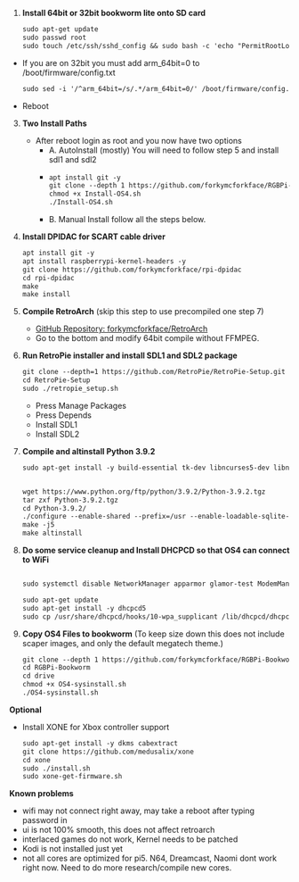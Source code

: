 1. **Install 64bit or 32bit bookworm lite onto SD card**
   ```markdown
   sudo apt-get update
   sudo passwd root
   sudo touch /etc/ssh/sshd_config && sudo bash -c 'echo "PermitRootLogin yes" >> /etc/ssh/sshd_config'
   ```
  - If you are on 32bit you must add  arm_64bit=0 to /boot/firmware/config.txt
      ```markdown
      sudo sed -i '/^arm_64bit=/s/.*/arm_64bit=0/' /boot/firmware/config.txt || echo 'arm_64bit=0' >> /boot/firmware/config.txt
      ```
  - Reboot
   
3. **Two Install Paths**
   - After reboot login as root and you now have two options
      - A. AutoInstall (mostly) You will need to follow step 5 and install sdl1 and sdl2
      -    ```markdown
           apt install git -y
           git clone --depth 1 https://github.com/forkymcforkface/RGBPi-Bookworm
           chmod +x Install-OS4.sh
           ./Install-OS4.sh
           ```
      - B. Manual Install follow all the steps below.

4. **Install DPIDAC for SCART cable driver**
   ```markdown
   apt install git -y
   apt install raspberrypi-kernel-headers -y
   git clone https://github.com/forkymcforkface/rpi-dpidac
   cd rpi-dpidac
   make
   make install

5. **Compile RetroArch** (skip this step to use precompiled one step 7)
   - [GitHub Repository: forkymcforkface/RetroArch](https://github.com/forkymcforkface/RetroArch)
   - Go to the bottom and modify 64bit compile without FFMPEG.

6. **Run RetroPie installer and install SDL1 and SDL2 package**
    ```markdown 
    git clone --depth=1 https://github.com/RetroPie/RetroPie-Setup.git
    cd RetroPie-Setup
    sudo ./retropie_setup.sh
   ```
    - Press Manage Packages
    - Press Depends
    - Install SDL1
    - Install SDL2

7. **Compile and altinstall Python 3.9.2**
   ```markdown
   sudo apt-get install -y build-essential tk-dev libncurses5-dev libncursesw5-dev libreadline6-dev libdb5.3-dev libgdbm-dev libsqlite3-dev libssl-dev libbz2-dev libexpat1-  dev liblzma-dev zlib1g-dev libffi-dev tar wget   vim systemtap-sdt-dev libsdl1.2-dev libimagequant0 libtiff5-dev libreadline8 librhash0 librole-tiny-perl librsvg2-2 librsvg2-common librtmp-dev librtmp1 librubberband2 libsamplerate0 libsasl2-2 libsasl2-modules-db libsasl2-modules libsdl-image1.2-dev libsdl-image1.2 libsdl-mixer1.2 libsdl-ttf2.0-0 libsdl1.2-dev libsdl1.2debian libsdl2-2.0-0 libsdl2-dev libsdl2-image-2.0-0 libsdl2-image-dev libsdl2-mixer-2.0-0 libsdl2-mixer-dev libsdl2-net-2.0-0 libsdl2-net-dev libsdl2-ttf-2.0-0 libsdl2-ttf-dev --allow-change-held-packages

   
   wget https://www.python.org/ftp/python/3.9.2/Python-3.9.2.tgz
   tar zxf Python-3.9.2.tgz
   cd Python-3.9.2/
   ./configure --enable-shared --prefix=/usr --enable-loadable-sqlite-extensions --with-dbmliborder=bdb:gdbm --with-computed-gotos --with-ensurepip --with-system-expat --with-dtrace --with-system-libmpdec --with-system-ffi
   make -j5
   make altinstall
8. **Do some service cleanup and Install DHCPCD so that OS4 can connect to WiFi**
    ```markdown
    
   sudo systemctl disable NetworkManager apparmor glamor-test ModemManager rpi-eeprom-update rp1-test triggerhappy NetworkManager-wait-online
   
   sudo apt-get update
   sudo apt-get install -y dhcpcd5
   sudo cp /usr/share/dhcpcd/hooks/10-wpa_supplicant /lib/dhcpcd/dhcpcd-hooks/10-wpa_supplicant

9. **Copy OS4 Files to bookworm** (To keep size down this does not include scaper images, and only the default megatech theme.)
   
   ```markdown
   git clone --depth 1 https://github.com/forkymcforkface/RGBPi-Bookworm
   cd RGBPi-Bookworm
   cd drive
   chmod +x OS4-sysinstall.sh
   ./OS4-sysinstall.sh

**Optional**
 - Install XONE for Xbox controller support
   ```markdown 
   sudo apt-get install -y dkms cabextract
   git clone https://github.com/medusalix/xone
   cd xone
   sudo ./install.sh
   sudo xone-get-firmware.sh
   ```
**Known problems**
- wifi may not connect right away, may take a reboot after typing password in
- ui is not 100% smooth, this does not affect retroarch
- interlaced games do not work, Kernel needs to be patched
- Kodi is not installed just yet
- not all cores are optimized for pi5. N64, Dreamcast, Naomi dont work right now. Need to do more research/compile new cores.

